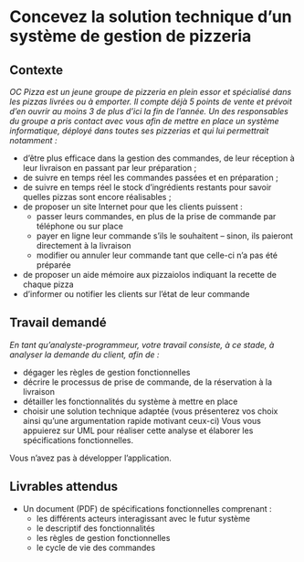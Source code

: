 # Concevez la solution technique d’un système de gestion de pizzeria

## Contexte

*OC Pizza est un jeune groupe de pizzeria en plein essor et spécialisé dans les pizzas livrées ou à emporter. Il compte déjà 5 points de vente et prévoit d’en ouvrir au moins 3 de plus d’ici la fin de l’année. Un des responsables du groupe a pris contact avec vous afin de mettre en place un système informatique, déployé dans toutes ses pizzerias et qui lui permettrait notamment :*

* d’être plus efficace dans la gestion des commandes, de leur réception à leur livraison en passant par leur préparation ;
* de suivre en temps réel les commandes passées et en préparation ;
* de suivre en temps réel le stock d’ingrédients restants pour savoir quelles pizzas sont encore réalisables ;
* de proposer un site Internet pour que les clients puissent :
  * passer leurs commandes, en plus de la prise de commande par téléphone ou sur place
  * payer en ligne leur commande s’ils le souhaitent – sinon, ils paieront directement à la livraison
  * modifier ou annuler leur commande tant que celle-ci n’a pas été préparée
* de proposer un aide mémoire aux pizzaiolos indiquant la recette de chaque pizza
* d’informer ou notifier les clients sur l’état de leur commande

## Travail demandé

*En tant qu’analyste-programmeur, votre travail consiste, à ce stade, à
analyser la demande du client, afin de :*

* dégager les règles de gestion fonctionnelles
* décrire le processus de prise de commande, de la réservation à la
livraison
* détailler les fonctionnalités du système à mettre en place
* choisir une solution technique adaptée (vous présenterez vos
choix ainsi qu’une argumentation rapide motivant ceux-ci)
Vous vous appuierez sur UML pour réaliser cette analyse et élaborer les
spécifications fonctionnelles. 

Vous n’avez pas à développer l’application.
## Livrables attendus

* Un document (PDF) de spécifications fonctionnelles
comprenant :
  * les différents acteurs interagissant avec le futur système
  * le descriptif des fonctionnalités
  * les règles de gestion fonctionnelles
  * le cycle de vie des commandes
